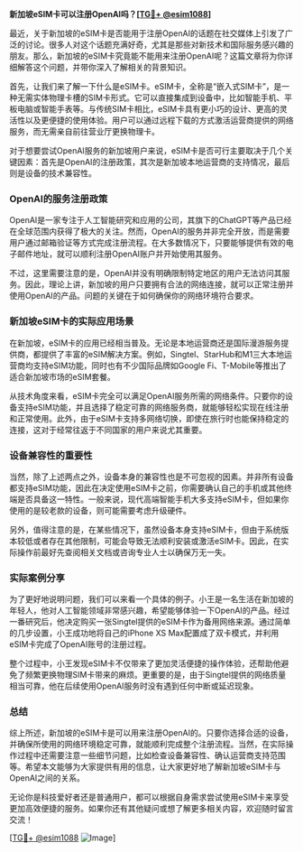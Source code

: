 **新加坡eSIM卡可以注册OpenAI吗？[[TG💪+ @esim1088](https://t.me/s/esim1088)]**

最近，关于新加坡的eSIM卡是否能用于注册OpenAI的话题在社交媒体上引发了广泛的讨论。很多人对这个话题充满好奇，尤其是那些对新技术和国际服务感兴趣的朋友。那么，新加坡的eSIM卡究竟能不能用来注册OpenAI呢？这篇文章将为你详细解答这个问题，并带你深入了解相关的背景知识。

首先，让我们来了解一下什么是eSIM卡。eSIM卡，全称是“嵌入式SIM卡”，是一种无需实体物理卡槽的SIM卡形式。它可以直接集成到设备中，比如智能手机、平板电脑或智能手表等。与传统SIM卡相比，eSIM卡具有更小巧的设计、更高的灵活性以及更便捷的使用体验。用户可以通过远程下载的方式激活运营商提供的网络服务，而无需亲自前往营业厅更换物理卡。

对于想要尝试OpenAI服务的新加坡用户来说，eSIM卡是否可行主要取决于几个关键因素：首先是OpenAI的注册政策，其次是新加坡本地运营商的支持情况，最后则是设备的技术兼容性。

### OpenAI的服务注册政策

OpenAI是一家专注于人工智能研究和应用的公司，其旗下的ChatGPT等产品已经在全球范围内获得了极大的关注。然而，OpenAI的服务并非完全开放，而是需要用户通过邮箱验证等方式完成注册流程。在大多数情况下，只要能够提供有效的电子邮件地址，就可以顺利注册OpenAI账户并开始使用其服务。

不过，这里需要注意的是，OpenAI并没有明确限制特定地区的用户无法访问其服务。因此，理论上讲，新加坡的用户只要拥有合法的网络连接，就可以正常注册并使用OpenAI的产品。问题的关键在于如何确保你的网络环境符合要求。

### 新加坡eSIM卡的实际应用场景

在新加坡，eSIM卡的应用已经相当普及。无论是本地运营商还是国际漫游服务提供商，都提供了丰富的eSIM解决方案。例如，Singtel、StarHub和M1三大本地运营商均支持eSIM功能，同时也有不少国际品牌如Google Fi、T-Mobile等推出了适合新加坡市场的eSIM套餐。

从技术角度来看，eSIM卡完全可以满足OpenAI服务所需的网络条件。只要你的设备支持eSIM功能，并且选择了稳定可靠的网络服务商，就能够轻松实现在线注册和正常使用。此外，由于eSIM卡支持多网络切换，即使在旅行时也能保持稳定的连接，这对于经常往返于不同国家的用户来说尤其重要。

### 设备兼容性的重要性

当然，除了上述两点之外，设备本身的兼容性也是不可忽视的因素。并非所有设备都支持eSIM功能，因此在决定使用eSIM卡之前，你需要确认自己的手机或其他终端是否具备这一特性。一般来说，现代高端智能手机大多支持eSIM卡，但如果你使用的是较老款的设备，则可能需要考虑升级硬件。

另外，值得注意的是，在某些情况下，虽然设备本身支持eSIM卡，但由于系统版本较低或者存在其他限制，可能会导致无法顺利安装或激活eSIM卡。因此，在实际操作前最好先查阅相关文档或咨询专业人士以确保万无一失。

### 实际案例分享

为了更好地说明问题，我们可以来看一个具体的例子。小王是一名生活在新加坡的年轻人，他对人工智能领域非常感兴趣，希望能够体验一下OpenAI的产品。经过一番研究后，他决定购买一张Singtel提供的eSIM卡作为备用网络来源。通过简单的几步设置，小王成功地将自己的iPhone XS Max配置成了双卡模式，并利用eSIM卡完成了OpenAI账号的注册过程。

整个过程中，小王发现eSIM卡不仅带来了更加灵活便捷的操作体验，还帮助他避免了频繁更换物理SIM卡带来的麻烦。更重要的是，由于Singtel提供的网络质量相当可靠，他在后续使用OpenAI服务时没有遇到任何中断或延迟现象。

### 总结

综上所述，新加坡的eSIM卡是可以用来注册OpenAI的。只要你选择合适的设备，并确保所使用的网络环境稳定可靠，就能顺利完成整个注册流程。当然，在实际操作过程中还需要注意一些细节问题，比如检查设备兼容性、确认运营商支持范围等。希望本文能够为大家提供有用的信息，让大家更好地了解新加坡eSIM卡与OpenAI之间的关系。

无论你是科技爱好者还是普通用户，都可以根据自身需求尝试使用eSIM卡来享受更加高效便捷的服务。如果你还有其他疑问或想了解更多相关内容，欢迎随时留言交流！

[[TG💪+ @esim1088](https://t.me/s/esim1088) ![Image](https://i.postimg.cc/4NQfJmqS/Snipaste-2025-05-13-00-14-12.png)]